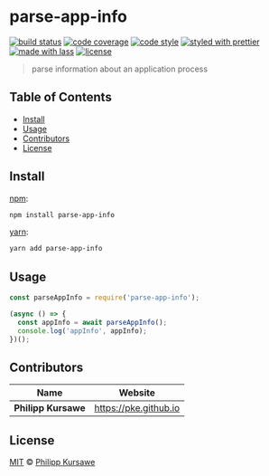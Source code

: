 # parse-app-info

[![build status](https://img.shields.io/travis/pke/parse-app-info.svg)](https://travis-ci.com/pke/parse-app-info)
[![code coverage](https://img.shields.io/codecov/c/github/pke/parse-app-info.svg)](https://codecov.io/gh/pke/parse-app-info)
[![code style](https://img.shields.io/badge/code_style-XO-5ed9c7.svg)](https://github.com/sindresorhus/xo)
[![styled with prettier](https://img.shields.io/badge/styled_with-prettier-ff69b4.svg)](https://github.com/prettier/prettier)
[![made with lass](https://img.shields.io/badge/made_with-lass-95CC28.svg)](https://lass.js.org)
[![license](https://img.shields.io/github/license/pke/parse-app-info.svg)](LICENSE)

> parse information about an application process


## Table of Contents

* [Install](#install)
* [Usage](#usage)
* [Contributors](#contributors)
* [License](#license)


## Install

[npm][]:

```sh
npm install parse-app-info
```

[yarn][]:

```sh
yarn add parse-app-info
```


## Usage

```js
const parseAppInfo = require('parse-app-info');

(async () => {
  const appInfo = await parseAppInfo();
  console.log('appInfo', appInfo);
})();
```


## Contributors

| Name                | Website                 |
| ------------------- | ----------------------- |
| **Philipp Kursawe** | <https://pke.github.io> |


## License

[MIT](LICENSE) © [Philipp Kursawe](https://pke.github.io)


## 

[npm]: https://www.npmjs.com/

[yarn]: https://yarnpkg.com/
